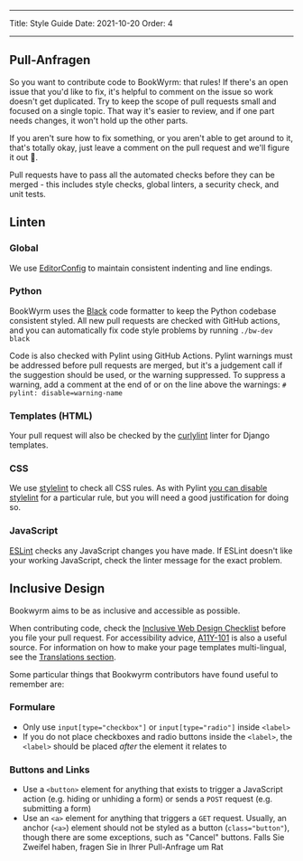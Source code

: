 - - -
Title: Style Guide Date: 2021-10-20 Order: 4
- - -

## Pull-Anfragen

So you want to contribute code to BookWyrm: that rules! If there's an open issue that you'd like to fix, it's helpful to comment on the issue so work doesn't get duplicated. Try to keep the scope of pull requests small and focused on a single topic. That way it's easier to review, and if one part needs changes, it won't hold up the other parts.

If you aren't sure how to fix something, or you aren't able to get around to it, that's totally okay, just leave a comment on the pull request and we'll figure it out 💖.

Pull requests have to pass all the automated checks before they can be merged - this includes style checks, global linters, a security check, and unit tests.

## Linten

### Global

We use [EditorConfig](https://editorconfig.org) to maintain consistent indenting and line endings.

### Python

BookWyrm uses the [Black](https://github.com/psf/black) code formatter to keep the Python codebase consistent styled. All new pull requests are checked with GitHub actions, and you can automatically fix code style problems by running `./bw-dev black`

Code is also checked with Pylint using GitHub Actions. Pylint warnings must be addressed before pull requests are merged, but it's a judgement call if the suggestion should be used, or the warning suppressed. To suppress a warning, add a comment at the end of or on the line above the warnings: `# pylint: disable=warning-name`

### Templates (HTML)

Your pull request will also be checked by the [curlylint](https://www.curlylint.org) linter for Django templates.

### CSS

We use [stylelint](https://stylelint.io) to check all CSS rules. As with Pylint [you can disable stylelint](https://stylelint.io/user-guide/ignore-code) for a particular rule, but you will need a good justification for doing so.

### JavaScript

[ESLint](https://eslint.org) checks any JavaScript changes you have made. If ESLint doesn't like your working JavaScript, check the linter message for the exact problem.

## Inclusive Design

Bookwyrm aims to be as inclusive and accessible as possible.

When contributing code, check the [Inclusive Web Design Checklist](https://github.com/bookwyrm-social/bookwyrm/discussions/1354) before you file your pull request. For accessibility advice, [A11Y-101](https://www.a11y-101.com/development) is also a useful source. For information on how to make your page templates multi-lingual, see the [Translations section](/translations.html).

Some particular things that Bookwyrm contributors have found useful to remember are:

### Formulare

* Only use `input[type="checkbox"]` or `input[type="radio"]` inside `<label>`
* If you do not place checkboxes and radio buttons inside the `<label>`, the `<label>` should be placed _after_ the element it relates to

### Buttons and Links

* Use a `<button>` element for anything that exists to trigger a JavaScript action (e.g. hiding or unhiding a form) or sends a `POST` request (e.g. submitting a form)
* Use an `<a>` element for anything that triggers a `GET` request. Usually, an anchor (`<a>`) element should not be styled as a button (`class="button"`), though there are some exceptions, such as "Cancel" buttons. Falls Sie Zweifel haben, fragen Sie in Ihrer Pull-Anfrage um Rat
